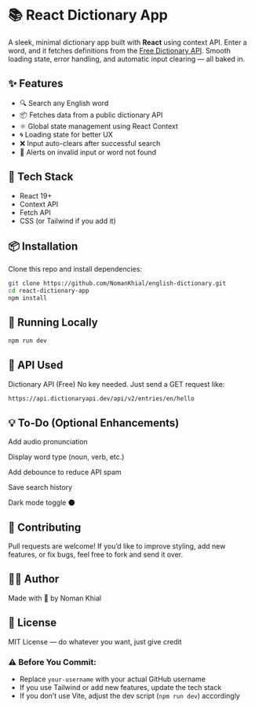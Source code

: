 
# 📚 React Dictionary App

A sleek, minimal dictionary app built with **React** using context API. Enter a word, and it fetches definitions from the [Free Dictionary API](https://dictionaryapi.dev). Smooth loading state, error handling, and automatic input clearing — all baked in.

## ✨ Features

- 🔍 Search any English word
- 📦 Fetches data from a public dictionary API
- ⚛️ Global state management using React Context
- 🌀 Loading state for better UX
- ❌ Input auto-clears after successful search
- 🚫 Alerts on invalid input or word not found

## 🧠 Tech Stack

- React 19+
- Context API
- Fetch API
- CSS (or Tailwind if you add it)

## 📦 Installation

Clone this repo and install dependencies:

```bash
git clone https://github.com/NomanKhial/english-dictionary.git
cd react-dictionary-app
npm install
```

## 🚀 Running Locally
```bash
npm run dev
```

## 📡 API Used
Dictionary API (Free)
No key needed. Just send a GET request like:

```bash
https://api.dictionaryapi.dev/api/v2/entries/en/hello
```

## 💡 To-Do (Optional Enhancements)
 Add audio pronunciation

 Display word type (noun, verb, etc.)

 Add debounce to reduce API spam

 Save search history

 Dark mode toggle 🌑

## 🤝 Contributing
Pull requests are welcome! If you’d like to improve styling, add new features, or fix bugs, feel free to fork and send it over.

## 🧑‍💻 Author
Made with 💙 by Noman Khial

## 📜 License
MIT License — do whatever you want, just give credit

### ⚠️ Before You Commit:
- Replace `your-username` with your actual GitHub username
- If you use Tailwind or add new features, update the tech stack
- If you don’t use Vite, adjust the dev script (`npm run dev`) accordingly

